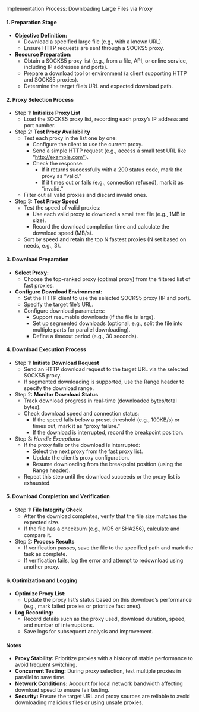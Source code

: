 Implementation Process: Downloading Large Files via Proxy
#### 1. Preparation Stage

- **Objective Definition:**
    - Download a specified large file (e.g., with a known URL).
    - Ensure HTTP requests are sent through a SOCKS5 proxy.
- **Resource Preparation:**
    - Obtain a SOCKS5 proxy list (e.g., from a file, API, or online service, including IP addresses and ports).
    - Prepare a download tool or environment (a client supporting HTTP and SOCKS5 proxies).
    - Determine the target file’s URL and expected download path.


#### 2. Proxy Selection Process

- Step 1: **Initialize Proxy List**
    - Load the SOCKS5 proxy list, recording each proxy’s IP address and port number.
- Step 2: **Test Proxy Availability**
    - Test each proxy in the list one by one:
        - Configure the client to use the current proxy.
        - Send a simple HTTP request (e.g., access a small test URL like “http://example.com”).
        - Check the response:
            - If it returns successfully with a 200 status code, mark the proxy as “valid.”
            - If it times out or fails (e.g., connection refused), mark it as “invalid.”
    - Filter out all valid proxies and discard invalid ones.
- Step 3: **Test Proxy Speed**
    - Test the speed of valid proxies:
        - Use each valid proxy to download a small test file (e.g., 1MB in size).
        - Record the download completion time and calculate the download speed (MB/s).
    - Sort by speed and retain the top N fastest proxies (N set based on needs, e.g., 3).


#### 3. Download Preparation

- **Select Proxy:**
    - Choose the top-ranked proxy (optimal proxy) from the filtered list of fast proxies.
- **Configure Download Environment:**
    - Set the HTTP client to use the selected SOCKS5 proxy (IP and port).
    - Specify the target file’s URL.
    - Configure download parameters:
        - Support resumable downloads (if the file is large).
        - Set up segmented downloads (optional, e.g., split the file into multiple parts for parallel downloading).
        - Define a timeout period (e.g., 30 seconds).


#### 4. Download Execution Process

- Step 1: **Initiate Download Request**
    - Send an HTTP download request to the target URL via the selected SOCKS5 proxy.
    - If segmented downloading is supported, use the Range header to specify the download range.
- Step 2: **Monitor Download Status**
    - Track download progress in real-time (downloaded bytes/total bytes).
    - Check download speed and connection status:
        - If the speed falls below a preset threshold (e.g., 100KB/s) or times out, mark it as “proxy failure.”
        - If the download is interrupted, record the breakpoint position.
- Step 3: *Handle Exceptions*
    - If the proxy fails or the download is interrupted:
        - Select the next proxy from the fast proxy list.
        - Update the client’s proxy configuration.
        - Resume downloading from the breakpoint position (using the Range header).
    - Repeat this step until the download succeeds or the proxy list is exhausted.


#### 5. Download Completion and Verification

- Step 1: **File Integrity Check**
    - After the download completes, verify that the file size matches the expected size.
    - If the file has a checksum (e.g., MD5 or SHA256), calculate and compare it.
- Step 2: **Process Results**
    - If verification passes, save the file to the specified path and mark the task as complete.
    - If verification fails, log the error and attempt to redownload using another proxy.


#### 6. Optimization and Logging

- **Optimize Proxy List:**
    - Update the proxy list’s status based on this download’s performance (e.g., mark failed proxies or prioritize fast ones).
- **Log Recording:**
    - Record details such as the proxy used, download duration, speed, and number of interruptions.
    - Save logs for subsequent analysis and improvement.


#### Notes

- **Proxy Stability:** Prioritize proxies with a history of stable performance to avoid frequent switching.
- **Concurrent Testing:** During proxy selection, test multiple proxies in parallel to save time.
- **Network Conditions:** Account for local network bandwidth affecting download speed to ensure fair testing.
- **Security:** Ensure the target URL and proxy sources are reliable to avoid downloading malicious files or using unsafe proxies.

